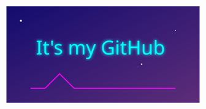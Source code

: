 <a href="https://github.com/lironsfadia">
  <picture>
    <source media="(prefers-color-scheme: dark)" srcset="./eighties-github.svg">
    <source media="(prefers-color-scheme: light)" srcset="./eighties-github.svg">
    <img alt="It's my GitHub" src="./eighties-github.svg">
  </picture>
</a>
